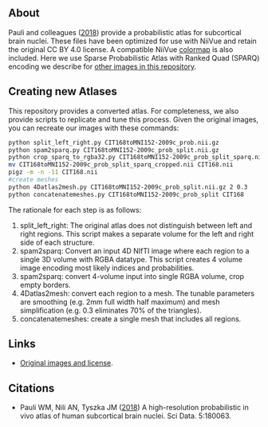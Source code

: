 ## About

Pauli and colleagues ([2018](https://pubmed.ncbi.nlm.nih.gov/29664465/)) provide a probabilistic atlas for subcortical brain nuclei. These files have been optimized for use with NiiVue and retain the original CC BY 4.0 license. A compatible NiiVue [colormap](https://niivue.com/docs/colormaps2#atlases-and-labeled-images) is also included. Here we use Sparse Probabilistic Atlas with Ranked Quad (SPARQ) encoding we describe for [other images in this repository](https://github.com/niivue/niivue-demo-images/tree/main/Thalamus).

## Creating new Atlases

This repository provides a converted atlas. For completeness, we also provide scripts to replicate and tune this process. Given the original images, you can recreate our images with these commands:

```bash
python split_left_right.py CIT168toMNI152-2009c_prob.nii.gz
python spam2sparq.py CIT168toMNI152-2009c_prob_split.nii.gz
python crop_sparq_to_rgba32.py CIT168toMNI152-2009c_prob_split_sparq.nii.gz
mv CIT168toMNI152-2009c_prob_split_sparq_cropped.nii CIT168.nii 
pigz -m -n -11 CIT168.nii 
#create meshes
python 4Datlas2mesh.py CIT168toMNI152-2009c_prob_split.nii.gz 2 0.3
python concatenatemeshes.py CIT168toMNI152-2009c_prob_split CIT168
```

The rationale for each step is as follows:
 1. split_left_right: The original atlas does not distinguish between left and right regions. This script makes a separate volume for the left and right side of each structure.
 2. spam2sparq: Convert an input 4D NIfTI image where each region to a single 3D volume with RGBA datatype. This script creates  4 volume image encoding most likely indices and probabilities.
 3. spam2sparq: convert 4-volume input into single RGBA volume, crop empty borders.
 4. 4Datlas2mesh: convert each region to a mesh. The tunable parameters are smoothing (e.g. 2mm full width half maximum) and mesh simplification (e.g. 0.3 eliminates 70% of the triangles).
 5. concatenatemeshes: create a single mesh that includes all regions.

## Links

 - [Original images and license](https://osf.io/jkzwp/).

## Citations

 - Pauli WM, Nili AN, Tyszka JM ([2018](https://pubmed.ncbi.nlm.nih.gov/29664465/)) A high-resolution probabilistic in vivo atlas of human subcortical brain nuclei. Sci Data. 5:180063. 

